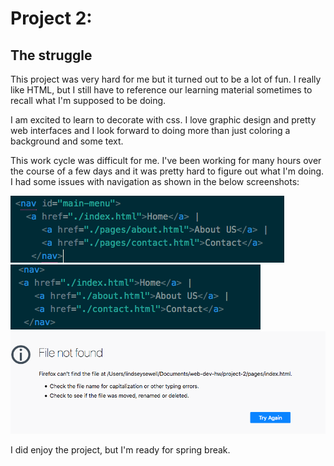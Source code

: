 # Project 2:
## The struggle

This project was very hard for me but it turned out to be a lot of fun. I really like HTML, but I still have to reference our learning material sometimes to recall what I'm supposed to be doing.

I am excited to learn to decorate with css. I love graphic design and pretty web interfaces and I look forward to doing more than just coloring a background and some text.

This work cycle was difficult for me. I've been working for many hours over the course of a few days and it was pretty hard to figure out what I'm doing. I had some issues with navigation as shown in the below screenshots:



![text](images/screenshot1.png)
![text](images/screenshot2.png)
![text](images/screenshot3.png)


I did enjoy the project, but I'm ready for spring break.
